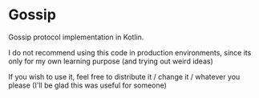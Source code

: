 # Gossip

Gossip protocol implementation in Kotlin.

I do not recommend using this code in production environments, since its only for my own learning purpose (and trying out weird ideas)

If you wish to use it, feel free to distribute it / change it / whatever you please (I'll be glad this was useful for someone)